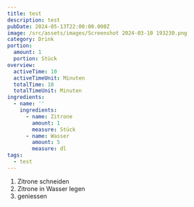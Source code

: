```yaml
---
title: test
description: test
pubDate: 2024-05-13T22:00:00.000Z
image: /src/assets/images/Screenshot 2024-03-10 193230.png
category: Drink
portion:
  amount: 1
  portion: Stück
overview:
  activeTime: 10
  activeTimeUnit: Minuten
  totalTime: 10
  totalTimeUnit: Minuten
ingredients:
  - name: ''
    ingredients:
      - name: Zitrone
        amount: 1
        measure: Stück
      - name: Wasser
        amount: 5
        measure: dl
tags:
  - test
---
```


1. Zitrone schneiden
2. Zitrone in Wasser legen
3. geniessen
